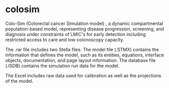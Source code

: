 # colosim

Colo-Sim (Colorectal cancer Simulation model) , a dynamic compartmental population-based model, representing disease progression, screening, and diagnosis under constraints of LMIC's for early detection including restricted access to care and low colonoscopy capacity.

The .rar file includes two Stella files. The model file (.STMX) contains the information that defines the model, such as its entities, equations, interface objects, documentation, and page layout information. The database file (.ISDB) contains the simulation run data for the model.

The Excel includes raw data used for calibration as well as the projections of the model.
